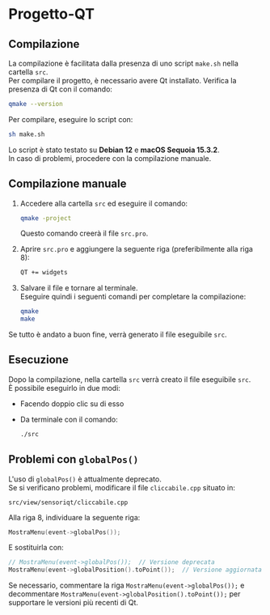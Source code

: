 # Progetto-QT

## Compilazione

La compilazione è facilitata dalla presenza di uno script `make.sh` nella cartella `src`.  
Per compilare il progetto, è necessario avere Qt installato. Verifica la presenza di Qt con il comando:

```sh
qmake --version
```

Per compilare, eseguire lo script con:

```sh
sh make.sh
```

Lo script è stato testato su **Debian 12** e **macOS Sequoia 15.3.2**.  
In caso di problemi, procedere con la compilazione manuale.

## Compilazione manuale

1. Accedere alla cartella `src` ed eseguire il comando:

    ```sh
    qmake -project
    ```

    Questo comando creerà il file `src.pro`.

2. Aprire `src.pro` e aggiungere la seguente riga (preferibilmente alla riga 8):

    ```sh
    QT += widgets
    ```

3. Salvare il file e tornare al terminale.  
   Eseguire quindi i seguenti comandi per completare la compilazione:

    ```sh
    qmake
    make
    ```

Se tutto è andato a buon fine, verrà generato il file eseguibile `src`.

## Esecuzione

Dopo la compilazione, nella cartella `src` verrà creato il file eseguibile `src`.  
È possibile eseguirlo in due modi:

- Facendo doppio clic su di esso
- Da terminale con il comando:

    ```sh
    ./src
    ```

## Problemi con `globalPos()`

L'uso di `globalPos()` è attualmente deprecato.  
Se si verificano problemi, modificare il file `cliccabile.cpp` situato in:

```
src/view/sensoriqt/cliccabile.cpp
```

Alla riga 8, individuare la seguente riga:

```cpp
MostraMenu(event->globalPos());
```

E sostituirla con:

```cpp
// MostraMenu(event->globalPos());  // Versione deprecata
MostraMenu(event->globalPosition().toPoint());  // Versione aggiornata
```

Se necessario, commentare la riga `MostraMenu(event->globalPos());` e decommentare `MostraMenu(event->globalPosition().toPoint());` per supportare le versioni più recenti di Qt.
